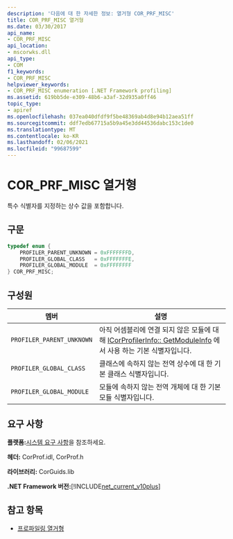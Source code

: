 ```yaml
---
description: '다음에 대 한 자세한 정보: 열거형 COR_PRF_MISC'
title: COR_PRF_MISC 열거형
ms.date: 03/30/2017
api_name:
- COR_PRF_MISC
api_location:
- mscorwks.dll
api_type:
- COM
f1_keywords:
- COR_PRF_MISC
helpviewer_keywords:
- COR_PRF_MISC enumeration [.NET Framework profiling]
ms.assetid: 619bb5de-e309-48b6-a3af-32d935a0ff46
topic_type:
- apiref
ms.openlocfilehash: 037ea040dfdf9f5be48369ab4d8e94b12aea51ff
ms.sourcegitcommit: ddf7edb67715a5b9a45e3dd44536dabc153c1de0
ms.translationtype: MT
ms.contentlocale: ko-KR
ms.lasthandoff: 02/06/2021
ms.locfileid: "99687599"
---
```

# <a name="cor_prf_misc-enumeration"></a>COR_PRF_MISC 열거형

특수 식별자를 지정하는 상수 값을 포함합니다.  
  
## <a name="syntax"></a>구문  
  
```cpp  
typedef enum {  
    PROFILER_PARENT_UNKNOWN = 0xFFFFFFFD,  
    PROFILER_GLOBAL_CLASS   = 0xFFFFFFFE,  
    PROFILER_GLOBAL_MODULE  = 0xFFFFFFFF  
} COR_PRF_MISC;  
```  
  
## <a name="members"></a>구성원  
  
|멤버|설명|  
|------------|-----------------|  
|`PROFILER_PARENT_UNKNOWN`|아직 어셈블리에 연결 되지 않은 모듈에 대해 [ICorProfilerInfo:: GetModuleInfo](icorprofilerinfo-getmoduleinfo-method.md) 에서 사용 하는 기본 식별자입니다.|  
|`PROFILER_GLOBAL_CLASS`|클래스에 속하지 않는 전역 상수에 대 한 기본 클래스 식별자입니다.|  
|`PROFILER_GLOBAL_MODULE`|모듈에 속하지 않는 전역 개체에 대 한 기본 모듈 식별자입니다.|  
  
## <a name="requirements"></a>요구 사항  

 **플랫폼:**[시스템 요구 사항](../../get-started/system-requirements.md)을 참조하세요.  
  
 **헤더:** CorProf.idl, CorProf.h  
  
 **라이브러리:** CorGuids.lib  
  
 **.NET Framework 버전:**[!INCLUDE[net_current_v10plus](../../../../includes/net-current-v10plus-md.md)]  
  
## <a name="see-also"></a>참고 항목

- [프로파일링 열거형](profiling-enumerations.md)
